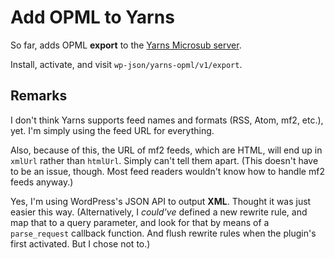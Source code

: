 # Add OPML to Yarns
So far, adds OPML **export** to the [Yarns Microsub server](https://wordpress.org/plugins/yarns-microsub-server/).

Install, activate, and visit `wp-json/yarns-opml/v1/export`.

## Remarks
I don't think Yarns supports feed names and formats (RSS, Atom, mf2, etc.), yet. I'm simply using the feed URL for everything.

Also, because of this, the URL of mf2 feeds, which are HTML, will end up in `xmlUrl` rather than `htmlUrl`. Simply can't tell them apart. (This doesn't have to be an issue, though. Most feed readers wouldn't know how to handle mf2 feeds anyway.)

Yes, I'm using WordPress's JSON API to output **XML**. Thought it was just easier this way. (Alternatively, I _could've_ defined a new rewrite rule, and map that to a query parameter, and look for that by means of a `parse_request` callback function. And flush rewrite rules when the plugin's first activated. But I chose not to.)

